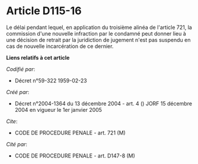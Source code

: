 # Article D115-16

Le délai pendant lequel, en application du troisième alinéa de l'article 721, la commission d'une nouvelle infraction par le
condamné peut donner lieu à une décision de retrait par la juridiction de jugement n'est pas suspendu en cas de nouvelle
incarcération de ce dernier.

**Liens relatifs à cet article**

_Codifié par_:

  - Décret n°59-322 1959-02-23

_Créé par_:

  - Décret n°2004-1364 du 13 décembre 2004 - art. 4 () JORF 15 décembre 2004 en vigueur le 1er janvier 2005

_Cite_:

  - CODE DE PROCEDURE PENALE - art. 721 (M)

_Cité par_:

  - CODE DE PROCEDURE PENALE - art. D147-8 (M)
